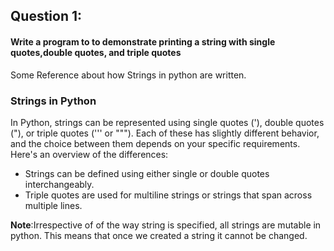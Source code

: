 ## Question 1:
#### **Write a program to to demonstrate printing a string with single quotes,double quotes, and triple quotes**

Some Reference about how Strings in python are written.
### Strings in Python

In Python, strings can be represented using single quotes ('), double quotes ("), or triple quotes (''' or """). Each of these has slightly different behavior, and the choice between them depends on your specific requirements. Here's an overview of the differences:

* Strings can be defined using either single or double quotes interchangeably.
* Triple quotes are used for multiline strings or strings that span across multiple lines.

**Note**:Irrespective of of the way string is specified, all strings are mutable in python. This means that once we created a string it cannot be changed.
